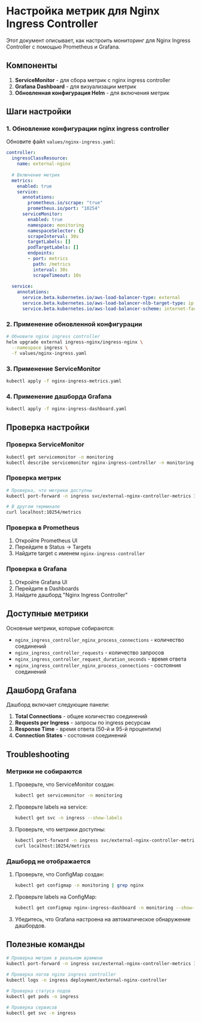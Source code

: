 # Настройка метрик для Nginx Ingress Controller

Этот документ описывает, как настроить мониторинг для Nginx Ingress Controller с помощью Prometheus и Grafana.

## Компоненты

1. **ServiceMonitor** - для сбора метрик с nginx ingress controller
2. **Grafana Dashboard** - для визуализации метрик
3. **Обновленная конфигурация Helm** - для включения метрик

## Шаги настройки

### 1. Обновление конфигурации nginx ingress controller

Обновите файл `values/nginx-ingress.yaml`:

```yaml
controller:
  ingressClassResource:
    name: external-nginx
  
  # Включение метрик
  metrics:
    enabled: true
    service:
      annotations:
        prometheus.io/scrape: "true"
        prometheus.io/port: "10254"
      serviceMonitor:
        enabled: true
        namespace: monitoring
        namespaceSelector: {}
        scrapeInterval: 30s
        targetLabels: []
        podTargetLabels: []
        endpoints:
        - port: metrics
          path: /metrics
          interval: 30s
          scrapeTimeout: 10s
  
  service:
    annotations:
      service.beta.kubernetes.io/aws-load-balancer-type: external
      service.beta.kubernetes.io/aws-load-balancer-nlb-target-type: ip
      service.beta.kubernetes.io/aws-load-balancer-scheme: internet-facing
```

### 2. Применение обновленной конфигурации

```bash
# Обновите nginx ingress controller
helm upgrade external ingress-nginx/ingress-nginx \
  --namespace ingress \
  -f values/nginx-ingress.yaml
```

### 3. Применение ServiceMonitor

```bash
kubectl apply -f nginx-ingress-metrics.yaml
```

### 4. Применение дашборда Grafana

```bash
kubectl apply -f nginx-ingress-dashboard.yaml
```

## Проверка настройки

### Проверка ServiceMonitor

```bash
kubectl get servicemonitor -n monitoring
kubectl describe servicemonitor nginx-ingress-controller -n monitoring
```

### Проверка метрик

```bash
# Проверка, что метрики доступны
kubectl port-forward -n ingress svc/external-nginx-controller-metrics 10254:10254

# В другом терминале
curl localhost:10254/metrics
```

### Проверка в Prometheus

1. Откройте Prometheus UI
2. Перейдите в Status -> Targets
3. Найдите target с именем `nginx-ingress-controller`

### Проверка в Grafana

1. Откройте Grafana UI
2. Перейдите в Dashboards
3. Найдите дашборд "Nginx Ingress Controller"

## Доступные метрики

Основные метрики, которые собираются:

- `nginx_ingress_controller_nginx_process_connections` - количество соединений
- `nginx_ingress_controller_requests` - количество запросов
- `nginx_ingress_controller_request_duration_seconds` - время ответа
- `nginx_ingress_controller_nginx_process_connections` - состояния соединений

## Дашборд Grafana

Дашборд включает следующие панели:

1. **Total Connections** - общее количество соединений
2. **Requests per Ingress** - запросы по ingress ресурсам
3. **Response Time** - время ответа (50-й и 95-й процентили)
4. **Connection States** - состояния соединений

## Troubleshooting

### Метрики не собираются

1. Проверьте, что ServiceMonitor создан:
   ```bash
   kubectl get servicemonitor -n monitoring
   ```

2. Проверьте labels на service:
   ```bash
   kubectl get svc -n ingress --show-labels
   ```

3. Проверьте, что метрики доступны:
   ```bash
   kubectl port-forward -n ingress svc/external-nginx-controller-metrics 10254:10254
   curl localhost:10254/metrics
   ```

### Дашборд не отображается

1. Проверьте, что ConfigMap создан:
   ```bash
   kubectl get configmap -n monitoring | grep nginx
   ```

2. Проверьте labels на ConfigMap:
   ```bash
   kubectl get configmap nginx-ingress-dashboard -n monitoring --show-labels
   ```

3. Убедитесь, что Grafana настроена на автоматическое обнаружение дашбордов.

## Полезные команды

```bash
# Проверка метрик в реальном времени
kubectl port-forward -n ingress svc/external-nginx-controller-metrics 10254:10254

# Проверка логов nginx ingress controller
kubectl logs -n ingress deployment/external-nginx-controller

# Проверка статуса подов
kubectl get pods -n ingress

# Проверка сервисов
kubectl get svc -n ingress
``` 
